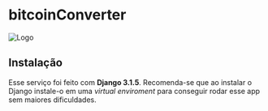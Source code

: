 # bitcoinConverter

![Logo](https://user-images.githubusercontent.com/10145602/105447106-9cbcf600-5c84-11eb-9aaa-aed2750a9741.png)


## Instalação

Esse serviço foi feito com **Django 3.1.5**. Recomenda-se que ao instalar o Django instale-o em uma *virtual enviroment* para conseguir rodar esse app sem maiores dificuldades. 
